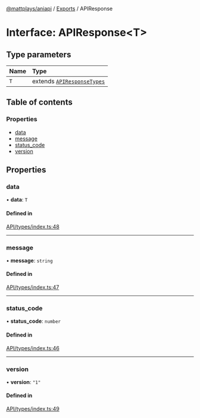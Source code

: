 [@mattplays/aniapi](../README.md) / [Exports](../modules.md) / APIResponse

# Interface: APIResponse<T\>

## Type parameters

| Name | Type |
| :------ | :------ |
| `T` | extends [`APIResponseTypes`](../modules.md#apiresponsetypes) |

## Table of contents

### Properties

- [data](APIResponse.md#data)
- [message](APIResponse.md#message)
- [status\_code](APIResponse.md#status_code)
- [version](APIResponse.md#version)

## Properties

### data

• **data**: `T`

#### Defined in

[API/types/index.ts:48](https://github.com/MattPlays/AniAPI.js/blob/e795ab7/src/API/types/index.ts#L48)

___

### message

• **message**: `string`

#### Defined in

[API/types/index.ts:47](https://github.com/MattPlays/AniAPI.js/blob/e795ab7/src/API/types/index.ts#L47)

___

### status\_code

• **status\_code**: `number`

#### Defined in

[API/types/index.ts:46](https://github.com/MattPlays/AniAPI.js/blob/e795ab7/src/API/types/index.ts#L46)

___

### version

• **version**: ``"1"``

#### Defined in

[API/types/index.ts:49](https://github.com/MattPlays/AniAPI.js/blob/e795ab7/src/API/types/index.ts#L49)
